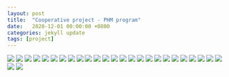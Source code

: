 ```yaml
---
layout: post
title:  "Cooperative project - PHM program"
date:   2020-12-01 00:00:00 +0800
categories: jekyll update
tags: [project]
---
```

![](https://github.com/nshawn4675/nshawn4675.github.io/blob/master/_pic/PHM_program_01.png?raw=true)
![](https://github.com/nshawn4675/nshawn4675.github.io/blob/master/_pic/PHM_program_02.png?raw=true)
![](https://github.com/nshawn4675/nshawn4675.github.io/blob/master/_pic/PHM_program_03.png?raw=true)
![](https://github.com/nshawn4675/nshawn4675.github.io/blob/master/_pic/PHM_program_04.png?raw=true)
![](https://github.com/nshawn4675/nshawn4675.github.io/blob/master/_pic/PHM_program_05.png?raw=true)
![](https://github.com/nshawn4675/nshawn4675.github.io/blob/master/_pic/PHM_program_06.png?raw=true)
![](https://github.com/nshawn4675/nshawn4675.github.io/blob/master/_pic/PHM_program_07.png?raw=true)
![](https://github.com/nshawn4675/nshawn4675.github.io/blob/master/_pic/PHM_program_08.png?raw=true)
![](https://github.com/nshawn4675/nshawn4675.github.io/blob/master/_pic/PHM_program_09.png?raw=true)
![](https://github.com/nshawn4675/nshawn4675.github.io/blob/master/_pic/PHM_program_10.png?raw=true)
![](https://github.com/nshawn4675/nshawn4675.github.io/blob/master/_pic/PHM_program_11.png?raw=true)
![](https://github.com/nshawn4675/nshawn4675.github.io/blob/master/_pic/PHM_program_12.png?raw=true)
![](https://github.com/nshawn4675/nshawn4675.github.io/blob/master/_pic/PHM_program_13.png?raw=true)
![](https://github.com/nshawn4675/nshawn4675.github.io/blob/master/_pic/PHM_program_14.png?raw=true)
![](https://github.com/nshawn4675/nshawn4675.github.io/blob/master/_pic/PHM_program_15.png?raw=true)
![](https://github.com/nshawn4675/nshawn4675.github.io/blob/master/_pic/PHM_program_16.png?raw=true)
![](https://github.com/nshawn4675/nshawn4675.github.io/blob/master/_pic/PHM_program_17.png?raw=true)
![](https://github.com/nshawn4675/nshawn4675.github.io/blob/master/_pic/PHM_program_18.png?raw=true)
![](https://github.com/nshawn4675/nshawn4675.github.io/blob/master/_pic/PHM_program_19.png?raw=true)
![](https://github.com/nshawn4675/nshawn4675.github.io/blob/master/_pic/PHM_program_20.png?raw=true)
![](https://github.com/nshawn4675/nshawn4675.github.io/blob/master/_pic/PHM_program_21.png?raw=true)
![](https://github.com/nshawn4675/nshawn4675.github.io/blob/master/_pic/PHM_program_22.png?raw=true)
![](https://github.com/nshawn4675/nshawn4675.github.io/blob/master/_pic/PHM_program_23.png?raw=true)
![](https://github.com/nshawn4675/nshawn4675.github.io/blob/master/_pic/PHM_program_24.png?raw=true)
![](https://github.com/nshawn4675/nshawn4675.github.io/blob/master/_pic/PHM_program_25.png?raw=true)
![](https://github.com/nshawn4675/nshawn4675.github.io/blob/master/_pic/PHM_program_26.png?raw=true)
![](https://github.com/nshawn4675/nshawn4675.github.io/blob/master/_pic/PHM_program_27.png?raw=true)